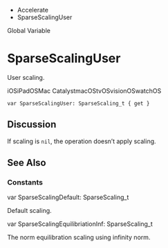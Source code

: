 

- Accelerate
-  SparseScalingUser 

Global Variable

# SparseScalingUser

User scaling.

iOSiPadOSMac CatalystmacOStvOSvisionOSwatchOS

``` source
var SparseScalingUser: SparseScaling_t { get }
```

## Discussion

If scaling is `nil`, the operation doesn’t apply scaling.

## See Also

### Constants

var SparseScalingDefault: SparseScaling_t

Default scaling.

var SparseScalingEquilibriationInf: SparseScaling_t

The norm equilibration scaling using infinity norm.

